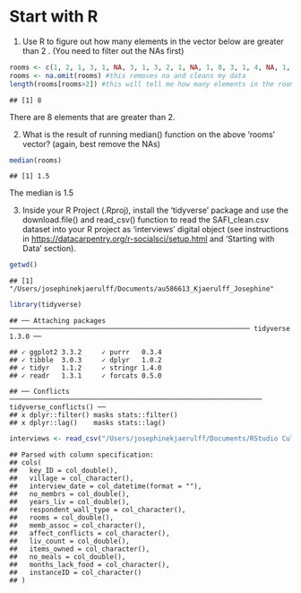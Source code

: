 Start with R
================

1)  Use R to figure out how many elements in the vector below are
    greater than 2 . (You need to filter out the NAs first)

<!-- end list -->

``` r
rooms <- c(1, 2, 1, 3, 1, NA, 3, 1, 3, 2, 1, NA, 1, 8, 3, 1, 4, NA, 1, 3, 1, 2, 1, 7, 1, NA)
rooms <- na.omit(rooms) #this removes na and cleans my data
length(rooms[rooms>2]) #this will tell me how many elements in the rooms vector are greater than two
```

    ## [1] 8

There are 8 elements that are greater than 2.

2)  What is the result of running median() function on the above ‘rooms’
    vector? (again, best remove the NAs)

<!-- end list -->

``` r
median(rooms)
```

    ## [1] 1.5

The median is 1.5

3)  Inside your R Project (.Rproj), install the ‘tidyverse’ package and
    use the download.file() and read\_csv() function to read the
    SAFI\_clean.csv dataset into your R project as ‘interviews’ digital
    object (see instructions in
    <https://datacarpentry.org/r-socialsci/setup.html> and ‘Starting
    with Data’ section).

<!-- end list -->

``` r
getwd()
```

    ## [1] "/Users/josephinekjaerulff/Documents/au586613_Kjaerulff_Josephine"

``` r
library(tidyverse)
```

    ## ── Attaching packages ──────────────────────────────────────────────────────────── tidyverse 1.3.0 ──

    ## ✓ ggplot2 3.3.2     ✓ purrr   0.3.4
    ## ✓ tibble  3.0.3     ✓ dplyr   1.0.2
    ## ✓ tidyr   1.1.2     ✓ stringr 1.4.0
    ## ✓ readr   1.3.1     ✓ forcats 0.5.0

    ## ── Conflicts ─────────────────────────────────────────────────────────────── tidyverse_conflicts() ──
    ## x dplyr::filter() masks stats::filter()
    ## x dplyr::lag()    masks stats::lag()

``` r
interviews <- read_csv("/Users/josephinekjaerulff/Documents/RStudio Cultural Data Science/data/SAFI_clean.csv", na = "NULL")
```

    ## Parsed with column specification:
    ## cols(
    ##   key_ID = col_double(),
    ##   village = col_character(),
    ##   interview_date = col_datetime(format = ""),
    ##   no_membrs = col_double(),
    ##   years_liv = col_double(),
    ##   respondent_wall_type = col_character(),
    ##   rooms = col_double(),
    ##   memb_assoc = col_character(),
    ##   affect_conflicts = col_character(),
    ##   liv_count = col_double(),
    ##   items_owned = col_character(),
    ##   no_meals = col_double(),
    ##   months_lack_food = col_character(),
    ##   instanceID = col_character()
    ## )
